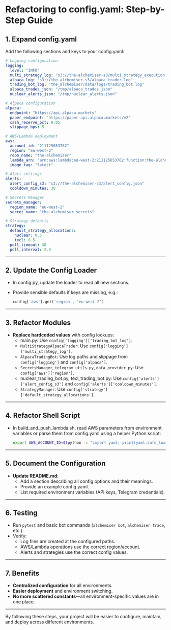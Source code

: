 # Refactoring to config.yaml: Step-by-Step Guide

## 1. Expand config.yaml

Add the following sections and keys to your config.yaml:

```yaml
# Logging configuration
logging:
  level: "INFO"
  multi_strategy_log: "s3://the-alchemiser-s3/multi_strategy_execution.log"
  alpaca_log: "s3://the-alchemiser-s3/alpaca_trader.log"
  trading_bot_log: "the_alchemiser/data/logs/trading_bot.log"
  alpaca_trades_json: "/tmp/alpaca_trades.json"
  nuclear_alerts_json: "/tmp/nuclear_alerts.json"

# Alpaca configuration
alpaca:
  endpoint: "https://api.alpaca.markets"
  paper_endpoint: "https://paper-api.alpaca.markets/v2"
  cash_reserve_pct: 0.05
  slippage_bps: 5

# AWS/Lambda deployment
aws:
  account_id: "211125653762"
  region: "eu-west-2"
  repo_name: "the-alchemiser"
  lambda_arn: "arn:aws:lambda:eu-west-2:211125653762:function:the-alchemiser"
  image_tag: "latest"

# Alert settings
alerts:
  alert_config_s3: "s3://the-alchemiser-s3/alert_config.json"
  cooldown_minutes: 30

# Secrets Manager
secrets_manager:
  region_name: "eu-west-2"
  secret_name: "the-alchemiser-secrets"

# Strategy defaults
strategy:
  default_strategy_allocations:
    nuclear: 0.5
    tecl: 0.5
  poll_timeout: 30
  poll_interval: 2.0
```

---

## 2. Update the Config Loader

- In config.py, update the loader to read all new sections.
- Provide sensible defaults if keys are missing, e.g.:

  ```python
  config['aws'].get('region', 'eu-west-2')
  ```

---

## 3. Refactor Modules

- **Replace hardcoded values** with config lookups:
  - main.py: Use `config['logging']['trading_bot_log']`.
  - `MultiStrategyAlpacaTrader`: Use `config['logging']['multi_strategy_log']`.
  - `AlpacaTradingBot`: Use log paths and slippage from `config['logging']` and `config['alpaca']`.
  - `SecretsManager`, `telegram_utils.py`, `data_provider.py`: Use `config['aws']['region']`.
  - nuclear_trading_bot.py, tecl_trading_bot.py: Use `config['alerts']['alert_config_s3']` and `config['alerts']['cooldown_minutes']`.
  - `StrategyManager`: Use `config['strategy']['default_strategy_allocations']`.

---

## 4. Refactor Shell Script

- In build_and_push_lambda.sh, read AWS parameters from environment variables or parse them from config.yaml using a helper Python script:

  ```bash
  export AWS_ACCOUNT_ID=$(python -c "import yaml; print(yaml.safe_load(open('config.yaml'))['aws']['account_id'])")
  ```

---

## 5. Document the Configuration

- **Update README.md**:
  - Add a section describing all config options and their meanings.
  - Provide an example config.yaml.
  - List required environment variables (API keys, Telegram credentials).

---

## 6. Testing

- Run `pytest` and basic bot commands (`alchemiser bot`, `alchemiser trade`, etc.).
- Verify:
  - Log files are created at the configured paths.
  - AWS/Lambda operations use the correct region/account.
  - Alerts and strategies use the correct config values.

---

## 7. Benefits

- **Centralized configuration** for all environments.
- **Easier deployment** and environment switching.
- **No more scattered constants**—all environment-specific values are in one place.

---

By following these steps, your project will be easier to configure, maintain, and deploy across different environments.
